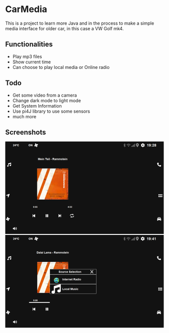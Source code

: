 # CarMedia

This is a project to learn more Java and in the process to make a simple media interface for older car, in this case a VW Golf mk4.

## Functionalities

- Play mp3 files
- Show current time
- Can choose to play local media or Online radio

## Todo

- Get some video from a camera
- Change dark mode to light mode
- Get System Information
- Use pi4J library to use some sensors
- much more

## Screenshots

![MainScreen.png](Screenshots/MainScreen.png)
![source.png](Screenshots/source.png)

